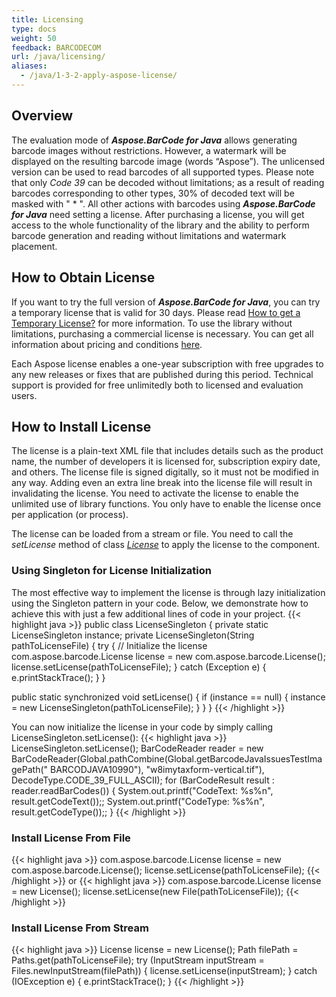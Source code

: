 ```yaml
---
title: Licensing
type: docs
weight: 50
feedback: BARCODECOM
url: /java/licensing/
aliases:
  - /java/1-3-2-apply-aspose-license/
---
```


## **Overview**

The evaluation mode of ***Aspose.BarCode for Java*** allows generating barcode images without restrictions. However, a
watermark will be displayed on the resulting barcode image (words “Aspose”). The unlicensed version can be used to read
barcodes of all supported types. Please note that only *Code 39* can be decoded without limitations; as a result of
reading barcodes corresponding to other types, 30% of decoded text will be masked with " * ". All other actions with
barcodes using ***Aspose.BarCode for Java*** need setting a license. After purchasing a license, you will get access to
the whole functionality of the library and the ability to perform barcode generation and reading without limitations and
watermark placement.

## **How to Obtain License**

If you want to try the full version of ***Aspose.BarCode for Java***, you can try a temporary license that is valid for
30 days. Please read [How to get a Temporary License?](https://purchase.aspose.com/temporary-license) for more
information. To use the library without limitations, purchasing a commercial license is necessary. You can get all
information about pricing and conditions [here](https://purchase.aspose.com/admin/pricing/barcode/java).

Each Aspose license enables a one-year subscription with free upgrades to any new releases or fixes that are published
during this period. Technical support is provided for free unlimitedly both to licensed and evaluation users.

## **How to Install License**

The license is a plain-text XML file that includes details such as the product name, the number of developers it is
licensed for, subscription expiry date, and others. The license file is signed digitally, so it must not be modified in
any way. Adding even an extra line break into the license file will result in invalidating the license. You need to
activate the license to enable the unlimited use of library functions. You only have to enable the license once per
application (or process).

The license can be loaded from a stream or file.
You need to call the *setLicense* method of class [
*License*](https://reference.aspose.com/barcode//java/com.aspose.barcode/license) to apply the license to the component.

### **Using Singleton for License Initialization**

The most effective way to implement the license is through lazy initialization using the Singleton pattern in your code.
Below, we demonstrate how to achieve this with just a few additional lines of code in your project.
{{< highlight java >}}
public class LicenseSingleton
{
private static LicenseSingleton instance;
private LicenseSingleton(String pathToLicenseFile)
{
try
{
// Initialize the license
com.aspose.barcode.License license = new com.aspose.barcode.License();
license.setLicense(pathToLicenseFile);
}
catch (Exception e)
{
e.printStackTrace();
}
}

public static synchronized void setLicense()
{
if (instance == null)
{
instance = new LicenseSingleton(pathToLicenseFile);
}
}
}
{{< /highlight >}}

You can now initialize the license in your code by simply calling LicenseSingleton.setLicense():
{{< highlight java >}}
LicenseSingleton.setLicense();
BarCodeReader reader = new BarCodeReader(Global.pathCombine(Global.getBarcodeJavaIssuesTestImagePath("
BARCODJAVA10990"), "w8imytaxform-vertical.tif"), DecodeType.CODE_39_FULL_ASCII);
for (BarCodeResult result : reader.readBarCodes())
{
System.out.printf("CodeText: %s%n", result.getCodeText());;
System.out.printf("CodeType: %s%n", result.getCodeType());;
}
{{< /highlight >}}

### **Install License From File**

{{< highlight java >}}
com.aspose.barcode.License license = new com.aspose.barcode.License();
license.setLicense(pathToLicenseFile);
{{< /highlight >}}
or
{{< highlight java >}}
com.aspose.barcode.License license = new License();
license.setLicense(new File(pathToLicenseFile));
{{< /highlight >}}

### **Install License From Stream**

{{< highlight java >}}
License license = new License();
Path filePath = Paths.get(pathToLicenseFile);
try (InputStream inputStream = Files.newInputStream(filePath))
{
license.setLicense(inputStream);
}
catch (IOException e)
{
e.printStackTrace();
}
{{< /highlight >}}

<!--
### **Configure Metered Key**
Aspose.BarCode for Java allows developers to apply metered keys. It is a new licensing mechanism that can be applied along with the existing licensing method. Those customers who want to be billed based on the usage of API features can apply metered licensing. For more details, please refer to [Metered Licensing FAQ](https://purchase.aspose.com/faqs/licensing/metered).

Class [*Metered*](https://reference.aspose.com/barcode/java/com.aspose.barcode.metered/package-frame) has been introduced to apply the metered key. The sample code snippet demonstrating how to set metered public and private keys is provided below.

{{< gist "aspose-com-gists" "9dea2dd38be50330a824dd05da062a97" "Examples-src-main-java-com-aspose-barcode-examples-ApplyMeteredKey-ApplyMeteredKey.java" >}}
-->
